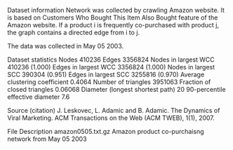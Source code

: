 Dataset information
Network was collected by crawling Amazon website. It is based on Customers Who Bought This Item Also Bought feature of the Amazon website. If a product i is frequently co-purchased with product j, the graph contains a directed edge from i to j.

The data was collected in May 05 2003.

Dataset statistics
Nodes	410236
Edges	3356824
Nodes in largest WCC	410236 (1.000)
Edges in largest WCC	3356824 (1.000)
Nodes in largest SCC	390304 (0.951)
Edges in largest SCC	3255816 (0.970)
Average clustering coefficient	0.4064
Number of triangles	3951063
Fraction of closed triangles	0.06068
Diameter (longest shortest path)	20
90-percentile effective diameter	7.6

Source (citation)
J. Leskovec, L. Adamic and B. Adamic. The Dynamics of Viral Marketing. ACM Transactions on the Web (ACM TWEB), 1(1), 2007.

File	Description
amazon0505.txt.gz	Amazon product co-purchaisng network from May 05 2003
